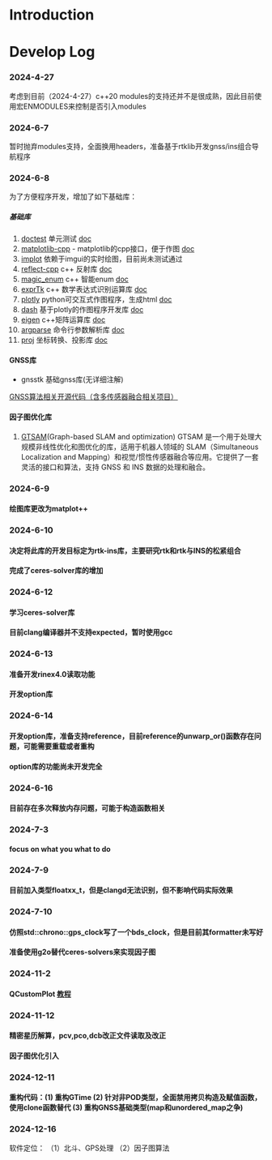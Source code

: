# Introduction


# Develop Log
### 2024-4-27
考虑到目前（2024-4-27）c++20 modules的支持还并不是很成熟，因此目前使用宏ENMODULES来控制是否引入modules

### 2024-6-7
暂时抛弃modules支持，全面换用headers，准备基于rtklib开发gnss/ins组合导航程序

### 2024-6-8
为了方便程序开发，增加了如下基础库：

##### 基础库
1. [doctest](https://github.com/doctest/doctest)  单元测试 [doc](https://github.com/doctest/doctest/blob/master/doc/markdown/tutorial.md)
2. [matplotlib-cpp](https://github.com/lava/matplotlib-cpp) - matplotlib的cpp接口，便于作图 [doc](https://github.com/lava/matplotlib-cpp)
3. [implot](https://github.com/epezent/implot) 依赖于imgui的实时绘图，目前尚未测试通过
4. [reflect-cpp](https://github.com/getml/reflect-cpp) c++ 反射库 [doc](https://github.com/getml/reflect-cpp?tab=readme-ov-file#simple-example)
5. [magic_enum](https://github.com/Neargye/magic_enum) c++ 智能enum [doc](https://github.com/Neargye/magic_enum/blob/master/doc/reference.md)
6. [exprTk](https://github.com/ArashPartow/exprtk) c++ 数学表达式识别运算库 [doc](https://github.com/ArashPartow/exprtk/blob/master/readme.txt)
7. [plotly](https://github.com/plotly/plotly.py)  python可交互式作图程序，生成html [doc](https://plotly.com/python/)
8. [dash](https://github.com/plotly/dash) 基于plotly的作图程序开发库 [doc](https://dash.plotly.com/layout)
9. [eigen](https://eigen.tuxfamily.org/index.php?title=Main_Page) c++矩阵运算库 [doc](https://github.com/qixianyu-buaa/EigenChineseDocument?tab=readme-ov-file)
10. [argparse](https://github.com/p-ranav/argparse) 命令行参数解析库 [doc](https://github.com/p-ranav/argparse/blob/master/README.md)
11. [proj](https://github.com/OSGeo/PROJ?tab=readme-ov-file) 坐标转换、投影库 [doc](https://proj.org/en/9.4/download.html)


#### GNSS库
- gnsstk 基础gnss库(无详细注解)

[GNSS算法相关开源代码（含多传感器融合相关项目）](https://blog.csdn.net/dong20081991/article/details/128487851)

#### 因子图优化库
1. [GTSAM](https://github.com/borglab/gtsam?tab=readme-ov-file)(Graph-based SLAM and optimization)
GTSAM 是一个用于处理大规模非线性优化和图优化的库，适用于机器人领域的 SLAM（Simultaneous Localization and Mapping）和视觉/惯性传感器融合等应用。它提供了一套灵活的接口和算法，支持 GNSS 和 INS 数据的处理和融合。 


### 2024-6-9
#### 绘图库更改为matplot++


### 2024-6-10
#### 决定将此库的开发目标定为rtk-ins库，主要研究rtk和rtk与INS的松紧组合
#### 完成了ceres-solver库的增加


### 2024-6-12
#### 学习ceres-solver库
#### 目前clang编译器并不支持expected，暂时使用gcc

### 2024-6-13
#### 准备开发rinex4.0读取功能
#### 开发option库

### 2024-6-14
#### 开发option库，准备支持reference，目前reference的unwarp_or()函数存在问题，可能需要重载或者重构
#### option库的功能尚未开发完全

### 2024-6-16
#### 目前存在多次释放内存问题，可能于构造函数相关


### 2024-7-3
#### focus on what you what to do

### 2024-7-9
#### 目前加入类型floatxx_t，但是clangd无法识别，但不影响代码实际效果

### 2024-7-10
#### 仿照std::chrono::gps_clock写了一个bds_clock，但是目前其formatter未写好
#### 准备使用g2o替代ceres-solvers来实现因子图


### 2024-11-2
#### QCustomPlot [教程](https://lancelot-yagami.github.io/QCustomPlot-Manual/#/README)

### 2024-11-12
#### 精密星历解算，pcv,pco,dcb改正文件读取及改正
#### 因子图优化引入


### 2024-12-11
#### 重构代码：(1) 重构GTime (2) 针对非POD类型，全面禁用拷贝构造及赋值函数，使用clone函数替代 (3) 重构GNSS基础类型(map和unordered_map之争)

### 2024-12-16

软件定位：
（1）北斗、GPS处理
（2）因子图算法